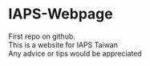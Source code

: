 # IAPS-Webpage
First repo on github. <br>
This is a website for IAPS Taiwan <br>
Any advice or tips would be appreciated
